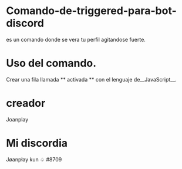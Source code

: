 # Comando-de-triggered-para-bot-discord
es un comando donde se vera tu perfil agitandose fuerte.

# Uso del comando.
Crear una fila llamada ** activada ** con el lenguaje de__JavaScript__.

# creador
Joanplay

# Mi discordia
Jøanpłay kun ♤ #8709
